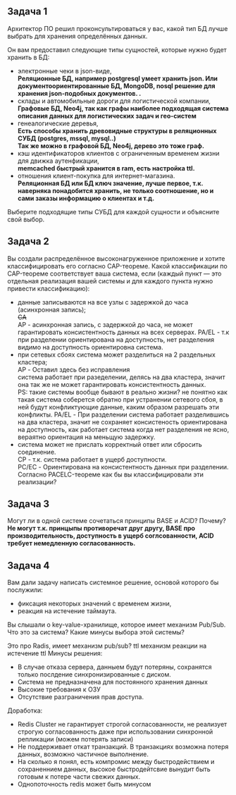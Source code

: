 ## Задача 1

Архитектор ПО решил проконсультироваться у вас, какой тип БД 
лучше выбрать для хранения определённых данных.

Он вам предоставил следующие типы сущностей, которые нужно будет хранить в БД:

- электронные чеки в json-виде,  
        **Реляционные БД, например postgresql умеет хранить json. Или документоориентированные БД, MongoDB, nosql решение для хранения json-подобных документов. .**
- склады и автомобильные дороги для логистической компании,  
        **Графовые БД, Neo4j, так как графы наиболее подходящая система описания данных для логистических задач и гео-систем**
- генеалогические деревья,  
        **Есть способы хранить древовидные структуры в реляционных СУБД (postgres, mssql, mysql..)  
        Так же можно в графовой БД, Neo4j, дерево это тоже граф.**
- кэш идентификаторов клиентов с ограниченным временем жизни для движка аутенфикации,  
        **memcached быстрый хранится в ram, есть настройка ttl.**
- отношения клиент-покупка для интернет-магазина.  
        **Реляционная БД или БД ключ значение, лучше первое, т.к. наверняка понадобится хранить, не только соотношение, но и сами заказы информацию о клиентах и т.д.**
        
Выберите подходящие типы СУБД для каждой сущности и объясните свой выбор.

## Задача 2

Вы создали распределённое высоконагруженное приложение и хотите классифицировать его согласно 
CAP-теореме. Какой классификации по CAP-теореме соответствует ваша система, если 
(каждый пункт — это отдельная реализация вашей системы и для каждого пункта нужно привести классификацию):

- данные записываются на все узлы с задержкой до часа (асинхронная запись);  
  ~~CA~~  
  AP - асинхронная запись, с задержкой до часа, не может гарантировать консистентность данных на всех серверах.
  PA/EL - т.к при разделении ориентирована на доступность, нет разделения видимо на доступность ориентировна система.  
- при сетевых сбоях система может разделиться на 2 раздельных кластера;  
  AP - Оставил здесь без исправления  
  система работает при разеделении, делясь на два кластера, значит она так же не может гарантировать консистентность данных.  
  PS: такие системы вообще бывают в реально жизни? не понятно как такая система соберется обратно при устранении сетевого сбоя, в ней будут конфликтующие данные, каким образом разрешать эти конфликты.
  PA/EL - При разделении система работает разделившись на два кластера, значит не сохраняет консистеность ориентирована на доступность, как работает система когда нет разделения не ясно, вераятно ориентация на меньщую задержку.
- система может не прислать корректный ответ или сбросить соединение.  
  CP - т.к. система работает в ущерб доступности.  
  PC/EC - Ориентирована на консистентность данных при разделении.
Согласно PACELC-теореме как бы вы классифицировали эти реализации?

## Задача 3

Могут ли в одной системе сочетаться принципы BASE и ACID? Почему?  
  **Не могут т.к. принцыпы противоречат друг другу, BASE про производительность, доступность в ущерб соглсованности, ACID требует немедленную согласованность.**

## Задача 4

Вам дали задачу написать системное решение, основой которого бы послужили:

- фиксация некоторых значений с временем жизни,
- реакция на истечение таймаута.

Вы слышали о key-value-хранилище, которое имеет механизм Pub/Sub. 
Что это за система? Какие минусы выбора этой системы?

Это про Radis, имеет механизм pub/sub? ttl механизм реакции на истечение ttl
 Минусы решения:
 - В случае отказа сервера, данныем будут потеряны, сохранятся только послдение синхронизированные с диском.  
 - Система не предназначена для постоянного хранения данных  
 - Высокие требования к ОЗУ  
 - Отсутствие разграничения прав доступа.  

Доработка:  
 - Redis Cluster не гарантирует строгой согласованности, не реализует строгую согласованность даже при использовании синхронной репликации (можем потерять записи)  
 - Не поддерживает откат транзакций. В транзакциях возможна потеря данных, возможно частичное выполнение. 
 - На сколько я понял, есть компромис между быстродействием и сохраненнием данных, высокое быстродейтсвие вынудит быть готовым к потере части свежих данных.  
 - Однопоточность redis может быть минусом